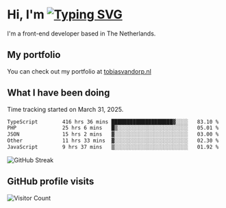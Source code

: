 # Hi, I'm [![Typing SVG](https://readme-typing-svg.demolab.com?font=Fira+Code&pause=1000&width=435&lines=tobiasvdorp)](https://git.io/typing-svg)

I'm a front-end developer based in The Netherlands.

## My portfolio

You can check out my portfolio at [tobiasvandorp.nl](https://www.tobiasvandorp.nl/)

## What I have been doing

Time tracking started on March 31, 2025.

<!--START_SECTION:waka-->

```txt
TypeScript        416 hrs 36 mins ████████████████████▓░░░░   83.10 %
PHP               25 hrs 6 mins   █▒░░░░░░░░░░░░░░░░░░░░░░░   05.01 %
JSON              15 hrs 2 mins   ▓░░░░░░░░░░░░░░░░░░░░░░░░   03.00 %
Other             11 hrs 33 mins  ▓░░░░░░░░░░░░░░░░░░░░░░░░   02.30 %
JavaScript        9 hrs 37 mins   ▒░░░░░░░░░░░░░░░░░░░░░░░░   01.92 %
```

<!--END_SECTION:waka-->

![GitHub Streak](https://streak-stats.demolab.com?user=tobiasvdorp&theme=dark&hide_border=true&mode=weekly&background=36%2C6400A6%2C000000)

## GitHub profile visits

![Visitor Count](https://profile-counter.glitch.me/tobiasvdorp/count.svg)
